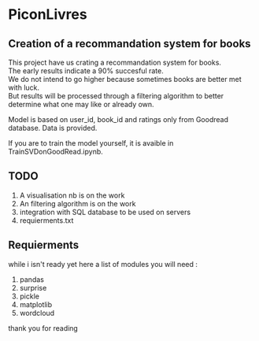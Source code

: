 # PiconLivres
## Creation of a recommandation system for books

This project have us crating a recommandation system for books.\
The early results indicate a 90% succesful rate.\
We do not intend to go higher because sometimes books are better met with luck.\
But results will be processed through a filtering algorithm to better determine what one may like or already own.

Model is based on user_id, book_id and ratings only from Goodread database.
Data is provided.

If you are to train the model yourself, it is avaible in TrainSVDonGoodRead.ipynb.

## TODO

1. A visualisation nb is on the work
2. An filtering algorithm is on the work
3. integration with SQL database to be used on servers
4. requierments.txt

## Requierments
while i isn't ready yet here a list of modules you will need :

1. pandas
2. surprise
3. pickle
4. matplotlib
5. wordcloud

thank you for reading